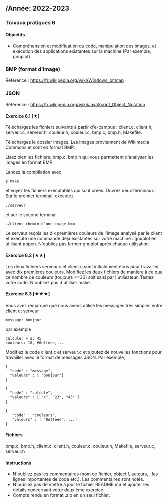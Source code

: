 /Année: 2022-2023
----------------

### Travaux pratiques 6

#### Objectifs

-   Compréhension et modification du code, manipulation des images, et
    exécution des applications existantes sur la machine (Par exemple,
    gnuplot)


### BMP (format d'image)

Référence : <https://fr.wikipedia.org/wiki/Windows_bitmap>

### JSON

Référence : <https://fr.wikipedia.org/wiki/JavaScript_Object_Notation>

#### Exercice 6.1 [★]


Téléchargez les fichiers suivants à partir d'e-campus : client.c,
client.h, serveur.c, serveur.h, couleur.h, couleur.c, bmp.c, bmp.h,
Makefile.

Téléchargez le dossier images. Les images proviennent de Wikimedia
Commons et sont en format BMP.

Lisez bien les fichiers. bmp.c, bmp.h qui vous permettent d'analyser les
images en format BMP.

Lancez la compilation avec

```
$ make             
```

et voyez les fichiers exécutables qui sont créés. Ouvrez deux terminaux.
Sur le premier terminal, exécutez

```
./serveur             
```

et sur le second terminal

```
./client chemin_d’une_image_bmp             
```

Le serveur reçois les dix premières couleurs de l'image analysé par le
client et exécute une commande déjà existantes sur votre machine :
gnuplot en utilisant popen. N'oubliez pas fermer gnuplot après chaque
utilisation.


#### Exercice 6.2 [★★]


Les deux fichiers serveur.c et client.c sont initialement écris pour
travailler avec dix premières couleurs. Modifiez les deux fichiers de
manière à ce que ce nombre de couleurs (toujours \<=30) soit saisi par
l'utilisateur. Testez votre code. N'oubliez pas d'utiliser make.

#### Exercice 6.3 [★★★]


Vous avez remarqué que nous avons utilisé les messages très simples
entre client et serveur

```              
message: bonjour             
```

par exemple

```              
calcule: + 23 45              
couleurs: 10, #0effeee,...             
```

Modifiez le code client.c et serveur.c et ajoutez de nouvelles fonctions
pour travailler avec le format de messages JSON. Par exemple,

```              
{                
  "code" : "message",                
  "valeurs" : [ "bonjour"]              
}

{ 
  "code" : "calcule",                
  "valeurs" : [ "+", "23", "45" ]              
}              

{                
   "code" : "couleurs",                
   "valeurs" : [ "0effeee", ...]              
}             
```

#### Fichiers

bmp.c, bmp.h, client.c, client.h, couleur.c, couleur.h, Makefile,
serveur.c, serveur.h

#### Instructions

-   N'oubliez pas les commentaires (nom de fichier, objectif, auteurs,
    , les lignes importantes de code etc.). Les commentaires sont notés.
-   N'oubliez pas de mettre à jour le fichier README.md et ajouter les
    détails concernant votre deuxième exercice.
-   Compte rendu en format .zip en un seul fichier.


